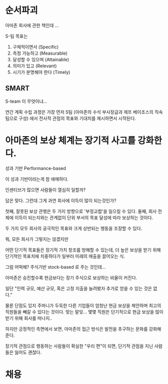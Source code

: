 # 순서파괴

아마존 회사에 관한 책인데 ...

S-팀 목표는

1. 구체적이면서 (Specific)
2. 측정 가능하고 (Measurable)
3. 달성할 수 있으며 (Attainable)
4. 의미가 있고 (Relevant)
5. 시기가 분명해야 한다 (Timely)

## SMART

S-team 이 무엇이냐... 

연간 계획 수립 과정은 가장 먼저 S팀 (아마존의 수석 부사장급과 제프 베이조스의 직속팀으로 구성) 에서 전사적 관점의 목표와 기대치를 제시하면서 시작된다.


# 아마존의 보상 체계는 장기적 사고를 강화한다.

성과 기반 Performance-based 

이 성과 기반이라는게 참 애매하다.

인센티브가 많으면 사람들이 열심히 일할까?

답은 맞다. 그런데 그게 과연 회사에 이득이 많이 되는것인가?

첫째, 잘못된 보상 관행은 두 가지 방향으로 '부정교합'을 일으킬 수 있다.
둘째, 회사 전체에 이득이 되는지와는 관계없이 단위 부서의 목표 달성에 따라 보상하는 것이다.

두 가지 모두 회사의 궁극적인 목표와 크게 상반되는 행동을 조장할 수 있다.

뭐, 모든 회사가 그렇지는 않겠지만 

어떤 단기적 목표들은 장기적 가치 창조를 방해할 수 있는데, 더 높은 보상을 받기 위해 단기적인 목표치에 치중하다가 일부러 미래의 매출을 끌어오는 식.

그럼 어떡해? 
주식기반 stock-based 로 주는 것인데...

아마존은 승진할수록 현금보다는 장기 주식으로 보상하는 비율이 커진다. 

일단 
"인력 규모, 예산 규모, 혹은 고정 지출을 늘려봤자 추가로 얻을 수 있는 것은 없다."

물론 단점도 있지 
주머니가 두둑한 다른 기업들이 엄청난 현금 보상을 제안하며 최고의 직원들을 빼갈 수 있다는 것이다. 맞는 말잊... 몇몇 직원은 단기적으로 현금 보상을 많이 받기 위해 회사를 떠나지..

하지만 긍정적인 측면에서 보면, 아마존의 접근 방식은 발전을 추구하는 문화를 강화해준다.

장기적 관점으로 행동하는 사람들이 확실한 "우리 편"이 되면, 단기적 관점을 지닌 사람들은 잃어도 괜찮다.

# 채용
